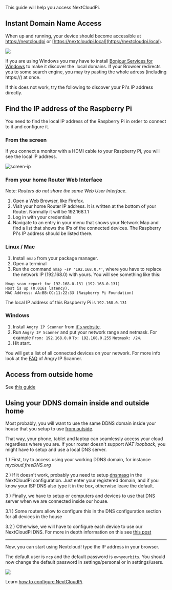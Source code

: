 [nc-wifi]: https://github.com/nextcloud/nextcloudpi/wiki/Configuration-Reference#nc-wifi

This guide will help you access NextCloudPi.

## Instant Domain Name Access
When up and running, your device should become accessible at [https://nextcloudpi](https://nextcloudpi) or [https://nextcloudpi.local](https://nextcloudpi.local).

![](https://ownyourbits.com/wp-content/uploads/2017/09/local-access1.jpg)

If you are using Windows you may have to install [Bonjour Services for Windows](https://support.apple.com/kb/DL999)  to make it discover the .local domains. If your Browser redirects you to some search engine, you may try pasting the whole adress (including https://) at once.

If this does not work, try the following to discover your Pi's IP address directly.

## Find the IP address of the Raspberry Pi
You need to find the local IP address of the Raspberry Pi in order to connect to it and configure it.

### From the screen
If you connect a monitor with a HDMI cable to your Raspberry Pi, you will see the local IP address.

![screen-ip](https://ownyourbits.com/wp-content/uploads/2017/02/nextcloudpi_boot.jpg)

### From your home Router Web Interface
Note: *Routers do not share the same Web User Interface.*  
1. Open a Web Browser, like Firefox.
2. Visit your home Router IP address. It is written at the bottom of your Router. Normally it will be 192.168.1.1
3. Log in with your credentials
4. Navigate to an entry in your menu that shows your Network Map and find a list that shows the IPs of the connected devices. The Raspberry Pi's IP address should be listed there.

### Linux / Mac
1. Install `nmap` from your package manager.
2. Open a terminal 
3. Run the command `nmap -sP '192.168.0.*'`, where you have to replace the network IP (192.168.0) with yours.
You will see something like this:
```
Nmap scan report for 192.168.0.131 (192.168.0.131)
Host is up (0.016s latency).
MAC Address: AA:BB:CC:11:22:33 (Raspberry Pi Foundation)
```

The local IP address of this Raspberry Pi is `192.168.0.131`

### Windows
1. Install `Angry IP Scanner` from [it's website](http://angryip.org/).
2. Run `Angry IP Scanner` and put your network range and netmask. For example `From: 192.168.0.0` `To: 192.168.0.255` `Netmask: /24`.
3. Hit start.

You will get a list of all connected devices on your network. For more info look at the [FAQ](http://angryip.org/faq/) of Angry IP Scanner.

## Access from outside home

See [this guide](https://github.com/nextcloud/nextcloudpi/wiki/How-to-access-from-outside-your-network)

## Using your DDNS domain inside and outside home

Most probably, you will want to use the same DDNS domain inside your house that you setup to use [from outside](https://github.com/nextcloud/nextcloudpi/wiki/How-to-access-from-outside-your-network).

That way, your phone, tablet and laptop can seamlessly access your cloud regardless where you are. If your router doesn't support _NAT loopback_, you might have to setup and use a local DNS server.

1 ) First, try to access using your working DDNS domain, for instance _mycloud.freeDNS.org_

2 ) If it doesn't work, probably you need to setup [dnsmasq](https://github.com/nextcloud/nextcloudpi/wiki/Configuration-Reference#dnsmasq) in the NextCloudPi configuration. Just enter your registered domain, and if you know your ISP DNS also type it in the box, otherwise leave the default.

3 ) Finally, we have to setup or computers and devices to use that DNS server when we are connected inside our house.

  3.1 ) Some routers allow to configure this in the DNS configuration section for all devices in the house

  3.2 ) Otherwise, we will have to configure each device to use our NextCloudPi DNS. For more in depth information on this see [this post](https://ownyourbits.com/2017/03/09/dnsmasq-as-dns-cache-server-for-nextcloudpi-and-raspbian/)

---

Now, you can start using Nextcloud! type the IP address in your browser.

The default user is `ncp` and the default password is `ownyourbits`. You should now change the default password in settings/personal or in settings/users.

![](https://user-images.githubusercontent.com/21343324/30252853-f31d11bc-9679-11e7-9591-df42c9fd13be.png)



Learn [how to configure NextCloudPi](https://github.com/nextcloud/nextcloudpi/wiki/How-to-configure-NextCloudPi).